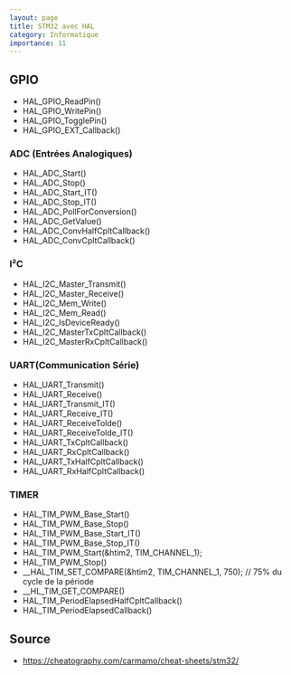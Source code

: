 ```yaml
---
layout: page
title: STM32 avec HAL
category: Informatique
importance: 11
---
```


## GPIO
- HAL_GPIO_ReadPin()
- HAL_GPIO_WritePin()
- HAL_GPIO_TogglePin()
- HAL_GPIO_EXT_Callback()

### ADC (Entrées Analogiques)
- HAL_ADC_Start()
- HAL_ADC_Stop()
- HAL_ADC_Start_IT()
- HAL_ADC_Stop_IT()
- HAL_ADC_PollForConversion()
- HAL_ADC_GetValue()
- HAL_ADC_ConvHalfCpltCallback()
- HAL_ADC_ConvCpltCallback()

### I²C
- HAL_I2C_Master_Transmit()
- HAL_I2C_Master_Receive()
- HAL_I2C_Mem_Write()
- HAL_I2C_Mem_Read()
- HAL_I2C_IsDeviceReady()
- HAL_I2C_MasterTxCpltCallback()
- HAL_I2C_MasterRxCpltCallback()

### UART(Communication Série)
- HAL_UART_Transmit()
- HAL_UART_Receive()
- HAL_UART_Transmit_IT()
- HAL_UART_Receive_IT()
- HAL_UART_ReceiveTolde()
- HAL_UART_ReceiveTolde_IT()
- HAL_UART_TxCpltCallback()
- HAL_UART_RxCpltCallback()
- HAL_UART_TxHalfCpltCallback()
- HAL_UART_RxHalfCpltCallback()

### TIMER
- HAL_TIM_PWM_Base_Start()
- HAL_TIM_PWM_Base_Stop()
- HAL_TIM_PWM_Base_Start_IT()
- HAL_TIM_PWM_Base_Stop_IT()
- HAL_TIM_PWM_Start(&htim2, TIM_CHANNEL_1);
- HAL_TIM_PWM_Stop()
- \__HAL_TIM_SET_COMPARE(&htim2, TIM_CHANNEL_1, 750); // 75% du cycle de la période
- \__HL_TIM_GET_COMPARE()
- HAL_TIM_PeriodElapsedHalfCpltCallback()
- HAL_TIM_PeriodElapsedCallback()

## Source
- <https://cheatography.com/carmamo/cheat-sheets/stm32/>

